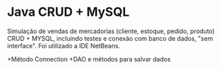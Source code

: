 # Java CRUD + MySQL

Simulação de vendas de mercadorias (cliente, estoque, pedido, produto) CRUD + MYSQL, incluindo testes e conexão com banco de dados, "sem interface". Foi utilizado a IDE NetBeans.

+Método Connection
+DAO e métodos para salvar dados

